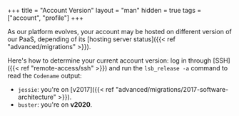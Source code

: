 +++
title = "Account Version"
layout = "man"
hidden = true
tags = ["account", "profile"]
+++

As our platform evolves, your account may be hosted on different version of our PaaS, depending of its [hosting server status]({{< ref "advanced/migrations" >}}).

Here's how to determine your current account version: log in through [SSH]({{< ref "remote-access/ssh" >}}) and run the `lsb_release -a` command to read the `Codename` output:

- `jessie`: you're on [v2017]({{< ref "advanced/migrations/2017-software-architecture" >}}).
- `buster`: you're on **v2020**.
